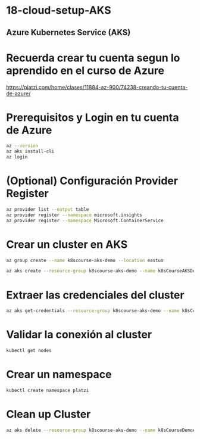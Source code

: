 # 18-cloud-setup-AKS

## Azure Kubernetes Service (AKS)

# Recuerda crear tu cuenta segun lo aprendido en el curso de Azure

https://platzi.com/home/clases/11884-az-900/74238-creando-tu-cuenta-de-azure/

# Prerequisitos y Login en tu cuenta de Azure

```bash
az --version
az aks install-cli
az login

```

# (Optional) Configuración Provider Register

```bash
az provider list --output table
az provider register --namespace microsoft.insights
az provider register --namespace Microsoft.ContainerService
```

# Crear un cluster en AKS

```bash
az group create --name k8scourse-aks-demo --location eastus

az aks create --resource-group k8scourse-aks-demo --name k8sCourseAKSDemo --node-count 3 --enable-addons monitoring --generate-ssh-keys --node-vm-size Standard_D2s_v3
```

# Extraer las credenciales del cluster

```bash
az aks get-credentials --resource-group k8scourse-aks-demo --name k8sCourseAKSDemo
```

# Validar la conexión al cluster

```bash
kubectl get nodes
```

# Crear un namespace

```bash
kubectl create namespace platzi
```

# Clean up Cluster

```bash
az aks delete --resource-group k8scourse-aks-demo --name k8sCourseDemoAKS --yes --no-wait
```
